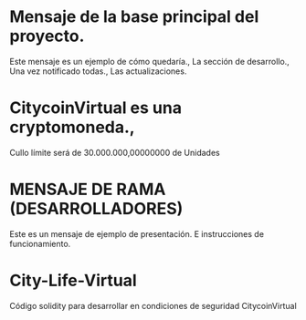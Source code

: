# Mensaje de la base principal del proyecto.

Este mensaje es un ejemplo de cómo quedaría.,
La sección de desarrollo., Una vez notificado todas.,
Las actualizaciones.

# CitycoinVirtual es una cryptomoneda.,
Cullo límite será de 30.000.000,00000000 de 
Unidades

# MENSAJE DE RAMA (DESARROLLADORES)
Este es un mensaje de ejemplo de presentación.
E instrucciones de funcionamiento.


# City-Life-Virtual
Código solidity para desarrollar en condiciones de seguridad CitycoinVirtual 
